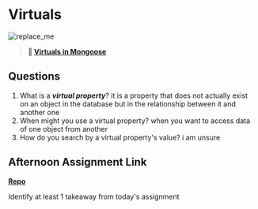 # Virtuals

![replace_me](https://codeworks.blob.core.windows.net/public/assets/img/illustrations/placeholder.svg)

> **📖 [Virtuals in Mongoose](https://codeworksacademy.com/fs-student-guide/resources/wk5/04-Virtuals)**

## Questions

1. What is a ***virtual property***?
it is a property that does not actually exist on an object in the database but in the relationship between it and another one
2. When might you use a virtual property? 
when you want to access data of one object from another 
3. How do you search by a virtual property's value?
i am unsure
## Afternoon Assignment Link

**[Repo](https://github.com/Joshua-Jensen/<ASSIGNMENT_REPO>)**

Identify at least 1 takeaway from today's assignment
